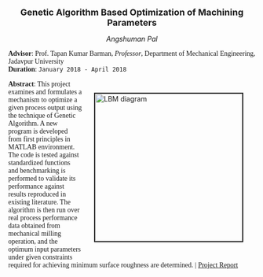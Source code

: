 <p align="center">
  <font size="4"><b>Genetic Algorithm Based Optimization of Machining Parameters</b><br/></font>
</p>

<p align="center">
  <i>Angshuman Pal</i><br/>
</p>

<span style="font-family:Garamond;">**Advisor**: Prof. Tapan Kumar Barman, <i>Professor</i>, Department of Mechanical Engineering, Jadavpur University<br/>**Duration**: `January 2018 - April 2018`<br/></span>


<img src="https://user-images.githubusercontent.com/98811198/153725153-9dd70e00-7a8d-4641-8917-02d9e83a6dfc.jpg" alt="LBM diagram" loading ="eager" width=300px height=auto style="margin:25px 25px" border=2px align="right"><span style="font-family:Garamond;"><span style="font-family:Garamond;">**Abstract**: This project examines and formulates a mechanism to optimize a given process output using the technique of Genetic Algorithm. A new program is developed from first principles in MATLAB environment. The code is tested against standardized functions and benchmarking is performed to validate its performance against results reproduced in existing literature. The algorithm is then run over real process performance data obtained from mechanical milling operation, and the optimum input parameters under given constraints required for achieving minimum surface roughness are determined. | [Project Report](https://drive.google.com/file/d/1NLoW8r8a_-SmLYdVhczwRz4kUO1cv8c1/view?usp=sharing)</span>
